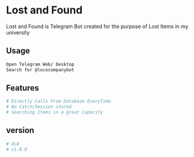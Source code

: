 # Lost and Found

Lost and Found is Telegram Bot created for the purpose of Lost Items in my university

## Usage

```bash
Open Telegram Web/ Desktop
Search for @lococompanybot
```

## Features

```bash
# Directly Calls From Database EveryTime
# No Catch/Session stored
# Searching Items in a great Capacity
```

## version

```bash
# OLD
# v1.0.0
```
